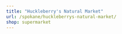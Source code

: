 ```yaml
---
title: "Huckleberry's Natural Market"
url: /spokane/huckleberrys-natural-market/
shop: supermarket
---
```

